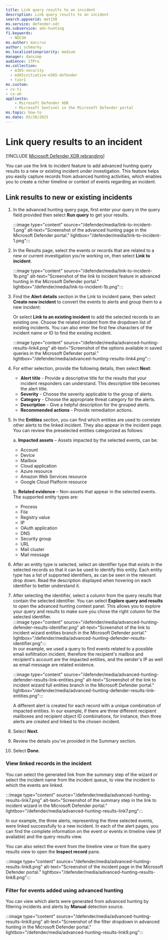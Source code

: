 ```yaml
---
title: Link query results to an incident
description: Link query results to an incident
search.appverid: met150
ms.service: defender-xdr
ms.subservice: adv-hunting
f1.keywords: 
  - NOCSH
ms.author: maccruz
author: schmurky
ms.localizationpriority: medium
manager: dansimp
audience: ITPro
ms.collection: 
  - m365-security
  - m365initiative-m365-defender
  - tier1
ms.custom:
- cx-ti
- cx-ah
appliesto:
    - Microsoft Defender XDR
    - Microsoft Sentinel in the Microsoft Defender portal
ms.topic: how-to
ms.date: 03/28/2025
---
```


# Link query results to an incident

[!INCLUDE [Microsoft Defender XDR rebranding](../includes/microsoft-defender.md)]




You can use the link to incident feature to add advanced hunting query results to a new or existing incident under investigation. This feature helps you easily capture records from advanced hunting activities, which enables you to create a richer timeline or context of events regarding an incident. 

## Link results to new or existing incidents

1. In the advanced hunting query page, first enter your query in the query field provided then select **Run query** to get your results.

    :::image type="content" source="/defender/media/link-to-incident-1.png" alt-text="Screenshot of the advanced hunting page in the Microsoft Defender portal." lightbox="/defender/media/link-to-incident-1.png":::

2. In the Results page, select the events or records that are related to a new or current investigation you're working on, then select **Link to incident**.

    :::image type="content" source="/defender/media/link-to-incident-1b.png" alt-text="Screenshot of the link to incident feature in advanced hunting in the Microsoft Defender portal." lightbox="/defender/media/link-to-incident-1b.png":::

3. Find the **Alert details** section in the Link to incident pane, then select **Create new incident** to convert the events to alerts and group them to a new incident:
 
    Or select **Link to an existing incident** to add the selected records to an existing one. Choose the related incident from the dropdown list of existing incidents. You can also enter the first few characters of the incident name or ID to find the existing incident. 

   :::image type="content" source="/defender/media/advanced-hunting-results-link4.png" alt-text="Screenshot of the options available in saved queries in the Microsoft Defender portal." lightbox="/defender/media/advanced-hunting-results-link4.png":::

4. For either selection, provide the following details, then select **Next**:
      - **Alert title** - Provide a descriptive title for the results that your incident responders can understand. This descriptive title becomes the alert title.
      - **Severity** - Choose the severity applicable to the group of alerts.
      - **Category** - Choose the appropriate threat category for the alerts.
      - **Description** - Give a helpful description for the grouped alerts.
      - **Recommended actions** - Provide remediation actions.

5. In the **Entities** section, you can find which entities are used to correlate other alerts to the linked incident. They also appear in the incident page. You can review the preselected entities categorized as follows:

    a. **Impacted assets** – Assets impacted by the selected events, can be: 
    - Account
    - Device
    - Mailbox
    - Cloud application
    - Azure resource
    - Amazon Web Services resource
    - Google Cloud Platform resource

    b. **Related evidence** – Non-assets that appear in the selected events. The supported entity types are:
    - Process
    - File
    - Registry value
    - IP
    - OAuth application
    - DNS
    - Security group
    - URL
    - Mail cluster
    - Mail message

6. After an entity type is selected, select an identifier type that exists in the selected records so that it can be used to identify this entity. Each entity type has a list of supported identifiers, as can be seen in the relevant drop down. Read the description displayed when hovering on each identifier to better understand it.
7. After selecting the identifier, select a column from the query results that contain the selected identifier. You can select **Explore query and results** to open the advanced hunting context panel. This allows you to explore your query and results to make sure you chose the right column for the selected identifier. 
     <br>
    :::image type="content" source="/defender/media/advanced-hunting-defender-results-identifier.png" alt-text="Screenshot of the link to incident wizard entities branch in the Microsoft Defender portal." lightbox="/defender/media/advanced-hunting-defender-results-identifier.png":::
     <br>
    In our example, we used a query to find events related to a possible email exfiltration incident, therefore the recipient's mailbox and recipient's account are the impacted entities, and the sender's IP as well as email message are related evidence.
    
    :::image type="content" source="/defender/media/advanced-hunting-defender-results-link-entities.png" alt-text="Screenshot of the link to incident wizard full entities branch in the Microsoft Defender portal." lightbox="/defender/media/advanced-hunting-defender-results-link-entities.png":::
    
    A different alert is created for each record with a unique combination of impacted entities. In our example, if there are three different recipient mailboxes and recipient object ID combinations, for instance, then three alerts are created and linked to the chosen incident.

6. Select **Next**.
7. Review the details you've provided in the Summary section. 
8.	Select **Done**.

### View linked records in the incident

You can select the generated link from the summary step of the wizard or select the incident name from the incident queue, to view the incident to which the events are linked.

:::image type="content" source="/defender/media/advanced-hunting-results-link7.png" alt-text="Screenshot of the summary step in the link to incident wizard in the Microsoft Defender portal." lightbox="/defender/media/advanced-hunting-results-link7.png":::

In our example, the three alerts, representing the three selected events, were linked successfully to a new incident.
In each of the alert pages, you can find the complete information on the event or events in timeline view (if available) and the query results view. 

You can also select the event from the timeline view or from the query results view to open the **Inspect record** pane.

:::image type="content" source="/defender/media/advanced-hunting-results-link8.png" alt-text="Screenshot of the incident page in the Microsoft Defender portal." lightbox="/defender/media/advanced-hunting-results-link8.png":::

### Filter for events added using advanced hunting

You can view which alerts were generated from advanced hunting by filtering incidents and alerts by **Manual** detection source.

:::image type="content" source="/defender/media/advanced-hunting-results-link9.png" alt-text="Screenshot of the filter dropdown in advanced hunting in the Microsoft Defender portal." lightbox="/defender/media/advanced-hunting-results-link9.png":::